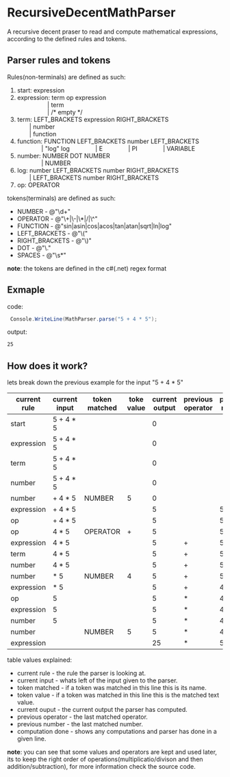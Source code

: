 # RecursiveDecentMathParser
A recursive decent praser to read and compute mathematical expressions, according to the defined rules and tokens.

## Parser rules and tokens
Rules(non-terminals) are defined as such:

1. start: expression
2. expression: term op expression <br />
     | term <br />
     | /* empty */
3. term: LEFT_BRACKETS expression RIGHT_BRACKETS <br />
  | number <br />
  | function
4. function: FUNCTION LEFT_BRACKETS number LEFT_BRACKETS <br />
    | "log" log
    | E
    | PI
    | VARIABLE
5. number: NUMBER DOT NUMBER <br />
    | NUMBER
6. log: number LEFT_BRACKETS number RIGHT_BRACKETS <br />
  | LEFT_BRACKETS number RIGHT_BRACKETS
7. op: OPERATOR

tokens(terminals) are defined as such:

* NUMBER - @"\d+" 
* OPERATOR - @"\\+|\\-|\\*|/|\\^"
* FUNCTION - @"sin|asin|cos|acos|tan|atan|sqrt|ln|log"
* LEFT_BRACKETS - @"\\("
* RIGHT_BRACKETS - @"\\)"
* DOT - @"\\."
* SPACES - @"\s*"

**note**: the tokens are defined in the c#(.net) regex format

## Exmaple
code:
```c#
 Console.WriteLine(MathParser.parse("5 + 4 * 5");
 ```
 output:
```bash
25
```

## How does it work?
lets break down the previous example for the input "5 + 4 * 5"

| current rule | current input | token matched | toke value | current output | previous operator | previous number | computation done |
| ------------ | ------------- | ------------- | ---------- | -------------- | ----------------- | --------------- | ---------------- |
| start        | 5 + 4 * 5     |               |            | 0              |                   |                 |                  |
| expression   | 5 + 4 * 5     |               |            | 0              |                   |                 |                  |
| term         | 5 + 4 * 5     |               |            | 0              |                   |                 |                  |
| number       | 5 + 4 * 5     |               |            | 0              |                   |                 |                  |
| number       | + 4 * 5       | NUMBER        | 5          | 0              |                   |                 | 0 + 5            |
| expression   | + 4 * 5       |               |            | 5              |                   | 5               |                  |
| op           | + 4 * 5       |               |            | 5              |                   | 5               |                  |
| op           | 4 * 5         | OPERATOR      | +          | 5              |                   | 5               |                  |
| expression   | 4 * 5         |               |            | 5              | +                 | 5               |                  |
| term         | 4 * 5         |               |            | 5              | +                 | 5               |                  |
| number       | 4 * 5         |               |            | 5              | +                 | 5               |                  |
| number       | * 5           | NUMBER        | 4          | 5              | +                 | 5               |                  |
| expression   | * 5           |               |            | 5              | +                 | 4               |                  |
| op           | 5             |               |            | 5              | *                 | 4               |                  |
| expression   | 5             |               |            | 5              | *                 | 4               |                  |
| number       | 5             |               |            | 5              | *                 | 4               |                  |
| number       |               | NUMBER        | 5          | 5              | *                 | 4               | 4 * 5            |
| expression   |               |               |            | 25             | *                 | 5               | 5 + 20           |

table values explained:
* current rule - the rule the parser is looking at.
* current input - whats left of the input given to the parser.
* token matched - if a token was matched in this line this is its name.
* token value - if a token was matched in this line this is the matched text value.
* current ouput - the current output the parser has computed.
* previous operator - the last matched operator.
* previous number - the last matched number.
* computation done - shows any computations and parser has done in a given line.

**note**: you can see that some values and operators are kept and used later, its to keep the right order of operations(multiplicatio/divison and then addition/subtraction), for more information check the source code.
